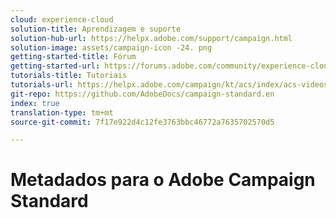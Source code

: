 ```yaml
---
cloud: experience-cloud
solution-title: Aprendizagem e suporte
solution-hub-url: https://helpx.adobe.com/support/campaign.html
solution-image: assets/campaign-icon -24. png
getting-started-title: Fórum
getting-started-url: https://forums.adobe.com/community/experience-cloud/marketing-cloud/campaign/standard
tutorials-title: Tutoriais
tutorials-url: https://helpx.adobe.com/campaign/kt/acs/index/acs-videos.html
git-repo: https://github.com/AdobeDocs/campaign-standard.en
index: true
translation-type: tm+mt
source-git-commit: 7f17e922d4c12fe3763bbc46772a7635702570d5

---
```



# Metadados para o Adobe Campaign Standard
